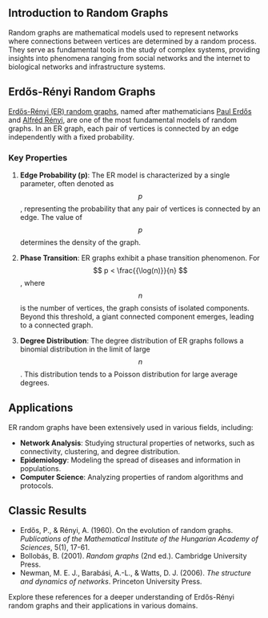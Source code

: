 ## Introduction to Random Graphs

Random graphs are mathematical models used to represent networks where connections between vertices are determined by a random process. They serve as fundamental tools in the study of complex systems, providing insights into phenomena ranging from social networks and the internet to biological networks and infrastructure systems.

## Erdős-Rényi Random Graphs

[Erdős-Rényi (ER) random graphs](https://en.wikipedia.org/wiki/Erd%C5%91s%E2%80%93R%C3%A9nyi_model), named after mathematicians [Paul Erdős](https://en.wikipedia.org/wiki/Paul_Erd%C5%91s) and [Alfréd Rényi](https://en.wikipedia.org/wiki/Alfr%C3%A9d_R%C3%A9nyi), are one of the most fundamental models of random graphs. In an ER graph, each pair of vertices is connected by an edge independently with a fixed probability.

### Key Properties

1. **Edge Probability (p)**: The ER model is characterized by a single parameter, often denoted as $$ p $$, representing the probability that any pair of vertices is connected by an edge. The value of $$ p $$ determines the density of the graph.

2. **Phase Transition**: ER graphs exhibit a phase transition phenomenon. For $$ p < \frac{{\log(n)}}{n} $$, where $$ n $$ is the number of vertices, the graph consists of isolated components. Beyond this threshold, a giant connected component emerges, leading to a connected graph.

3. **Degree Distribution**: The degree distribution of ER graphs follows a binomial distribution in the limit of large $$ n $$. This distribution tends to a Poisson distribution for large average degrees.

## Applications

ER random graphs have been extensively used in various fields, including:

- **Network Analysis**: Studying structural properties of networks, such as connectivity, clustering, and degree distribution.
- **Epidemiology**: Modeling the spread of diseases and information in populations.
- **Computer Science**: Analyzing properties of random algorithms and protocols.

## Classic Results

- Erdős, P., & Rényi, A. (1960). On the evolution of random graphs. *Publications of the Mathematical Institute of the Hungarian Academy of Sciences*, 5(1), 17-61.
- Bollobás, B. (2001). *Random graphs* (2nd ed.). Cambridge University Press.
- Newman, M. E. J., Barabási, A.-L., & Watts, D. J. (2006). *The structure and dynamics of networks*. Princeton University Press.

Explore these references for a deeper understanding of Erdős-Rényi random graphs and their applications in various domains.
